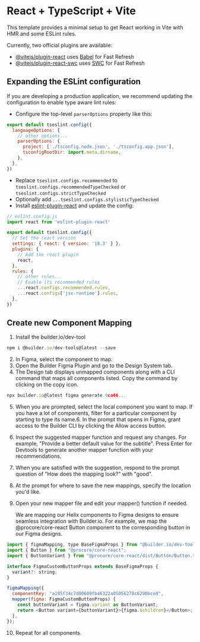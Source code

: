 # React + TypeScript + Vite

This template provides a minimal setup to get React working in Vite with HMR and some ESLint rules.

Currently, two official plugins are available:

- [@vitejs/plugin-react](https://github.com/vitejs/vite-plugin-react/blob/main/packages/plugin-react/README.md) uses [Babel](https://babeljs.io/) for Fast Refresh
- [@vitejs/plugin-react-swc](https://github.com/vitejs/vite-plugin-react-swc) uses [SWC](https://swc.rs/) for Fast Refresh

## Expanding the ESLint configuration

If you are developing a production application, we recommend updating the configuration to enable type aware lint rules:

- Configure the top-level `parserOptions` property like this:

```js
export default tseslint.config({
  languageOptions: {
    // other options...
    parserOptions: {
      project: ['./tsconfig.node.json', './tsconfig.app.json'],
      tsconfigRootDir: import.meta.dirname,
    },
  },
})
```

- Replace `tseslint.configs.recommended` to `tseslint.configs.recommendedTypeChecked` or `tseslint.configs.strictTypeChecked`
- Optionally add `...tseslint.configs.stylisticTypeChecked`
- Install [eslint-plugin-react](https://github.com/jsx-eslint/eslint-plugin-react) and update the config:

```js
// eslint.config.js
import react from 'eslint-plugin-react'

export default tseslint.config({
  // Set the react version
  settings: { react: { version: '18.3' } },
  plugins: {
    // Add the react plugin
    react,
  },
  rules: {
    // other rules...
    // Enable its recommended rules
    ...react.configs.recommended.rules,
    ...react.configs['jsx-runtime'].rules,
  },
})
```

## Create new Component Mapping
1. Install the builder.io/dev-tool
```js
npm i @builder.io/dev-tools@latest --save
```
2. In Figma, select the component to map.
3. Open the Builder Figma Plugin and go to the Design System tab.
4. The Design tab displays unmapped components along with a CLI command that maps all components listed. Copy the command by clicking on the copy icon.
```js
npx builder.io@latest figma generate 9ca66...
```
5. When you are prompted, select the local component you want to map. If you have a lot of components, filter for a particular component by starting to type its name.6. In the prompt that opens in Figma, grant access to the Builder CLI by clicking the Allow access button.
6. Inspect the suggested mapper function and request any changes. For example, "Provide a better default value for the subtitle". Press Enter for Devtools to generate another mapper function with your recommendations.
7.  When you are satisfied with the suggestion, respond to the prompt question of "How does the mapping look?" with "good".
8.  At the prompt for where to save the new mappings, specify the location you'd like.
9.  Open your new mapper file and edit your mapper() function if needed.
    
    We are mapping our Helix components to Figma designs to ensure seamless integration with Builder.io. For example, we map the @procore/core-react Button component to the corresponding button in our Figma designs. 
```js
import { figmaMapping, type BaseFigmaProps } from "@builder.io/dev-tools/figma";
import { Button } from "@procore/core-react";
import { ButtonVariant } from "@procore/core-react/dist/Button/Button.types";

interface FigmaCustomButtonProps extends BaseFigmaProps {
  variant?: string;
}

figmaMapping({
  componentKey: "a195f34c7d00609fb46322a05056278c6290bce0",
  mapper(figma: FigmaCustomButtonProps) {
    const buttonVariant = figma.variant as ButtonVariant;
    return <Button variant={buttonVariant}>{figma.$children}</Button>;
  },
});
```
10.  Repeat for all components.



